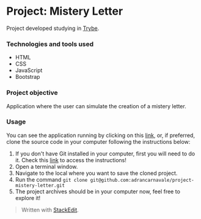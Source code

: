 # Project: Mistery Letter

Project developed studying in [Trybe](https://www.betrybe.com/).

### Technologies and tools used
- HTML
- CSS
- JavaScript
- Bootstrap

### Project objective

Application where the user can simulate the creation of a mistery letter.

### Usage

You can see the application running by clicking on this [link](https://project-mistery-letter.netlify.app/), or, if preferred, clone the source code in your computer following the instructions below:

1. If you don't have Git installed in your computer, first you will need to do it. Check this [link](https://git-scm.com/book/en/v2/Getting-Started-Installing-Git) to access the instructions!
2. Open a terminal window.
3. Navigate to the local where you want to save the cloned project.
4. Run the command `git clone git@github.com:adrancarnavale/project-mistery-letter.git`
5. The project archives should be in your computer now, feel free to explore it!

> Written with [StackEdit](https://stackedit.io/).
